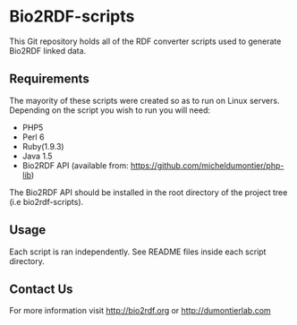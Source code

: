 Bio2RDF-scripts
===============
This Git repository holds all of the RDF converter scripts used to generate Bio2RDF linked data.

Requirements
-------------
The mayority of these scripts were created so as to run on Linux servers. Depending on the script you wish to run you will need:
* PHP5
* Perl 6
* Ruby(1.9.3)
* Java 1.5
* Bio2RDF API (available from: https://github.com/micheldumontier/php-lib)

The Bio2RDF API should be installed in the root directory of the project tree (i.e bio2rdf-scripts).

Usage
-----
Each script is ran independently. See README files inside each script directory.


Contact Us
---------
For more information visit http://bio2rdf.org or http://dumontierlab.com
